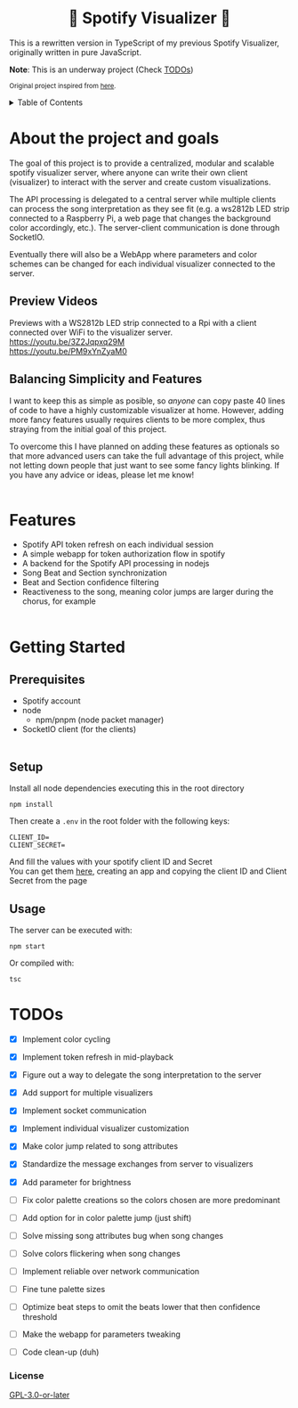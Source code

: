 <div align="center"> <h1><strong>🎵 Spotify Visualizer 🎵</strong></h1> </div>

This is a rewritten version in TypeScript of my previous Spotify Visualizer, originally written in pure JavaScript.

**Note**: This is an underway project (Check <a href="#todos">TODOs</a>)

<sub>Original project inspired from [here](https://github.com/lukefredrickson/spotify-led-visualizer).</sub>

<details>
  <summary>Table of Contents</summary>
  <ol>
    <li>
      <a href="#about-the-project-and-goals">About the project and goals</a>
      <ul>
        <li><a href="#preview-videos">Preview Videos</a></li>
        <li><a href="#balancing-simplicity-and-features">Balancing Simplicity and Features</a></li>
    </ul>
    </li>
    <li><a href="#features">Features</a></li>
    <li><a href="#getting-started">Getting Started</a></li>
    <ul>
        <li><a href="#prerequisites">Prerequisites</a></li>
        <li><a href="#setup">Setup</a></li>
        <li><a href="#usage">Usage</a></li>
    </ul>
    <li><a href="#todos">TODOs</a></li>
    <li><a href="#license">License</a></li>
  </ol>
</details>


# About the project and goals
The goal of this project is to provide a centralized, modular and scalable spotify visualizer server, where anyone can write their own client (visualizer) to interact with the server and create custom visualizations.

The API processing is delegated to a central server while multiple clients can process the song interpretation as they see fit (e.g. a ws2812b LED strip connected to a Raspberry Pi, a web page that changes the background color accordingly, etc.). The server-client communication is done through SocketIO.

Eventually there will also be a WebApp where parameters and color schemes can be changed for each individual visualizer connected to the server.

## Preview Videos
Previews with a WS2812b LED strip connected to a Rpi with a client connected over WiFi to the visualizer server. \
https://youtu.be/3Z2Jqpxq29M \
https://youtu.be/PM9xYnZyaM0 

## Balancing Simplicity and Features
I want to keep this as simple as posible, so *anyone* can copy paste 40 lines of code to have a highly customizable visualizer at home. However, adding more fancy features usually requires clients to be more complex, thus straying from the initial goal of this project.

To overcome this I have planned on adding these features as optionals so that more advanced users can take the full advantage of this project, while not letting down people that just want to see some fancy lights blinking. If you have any advice or ideas, please let me know!
<br><br/>

# Features
- Spotify API token refresh on each individual session
- A simple webapp for token authorization flow in spotify
- A backend for the Spotify API processing in nodejs
- Song Beat and Section synchronization
- Beat and Section confidence filtering
- Reactiveness to the song, meaning color jumps are larger during the chorus, for example
<br><br/>

# Getting Started
## Prerequisites
- Spotify account
- node
  - npm/pnpm (node packet manager)
- SocketIO client (for the clients)
<br><br/>
## Setup
Install all node dependencies executing this in the root directory
```console
npm install
```
Then create a ```.env``` in the root folder with the following keys:
```
CLIENT_ID=
CLIENT_SECRET=
```
And fill the values with your spotify client ID and Secret \
You can get them [here](https://developer.spotify.com/dashboard/applications), creating an app and copying the client ID and Client Secret from the page
## Usage
The server can be executed with:
```console
npm start
```
Or compiled with:
```console
tsc
```

# TODOs
- [x] Implement color cycling
- [x] Implement token refresh in mid-playback
- [x] Figure out a way to delegate the song interpretation to the server
- [x] Add support for multiple visualizers
- [x] Implement socket communication
- [x] Implement individual visualizer customization
- [x] Make color jump related to song attributes
- [x] Standardize the message exchanges from server to visualizers
- [x] Add parameter for brightness
- [ ] Fix color palette creations so the colors chosen are more predominant
- [ ] Add option for in color palette jump (just shift)
- [ ] Solve missing song attributes bug when song changes
- [ ] Solve colors flickering when song changes
- [ ] Implement reliable over network communication
- [ ] Fine tune palette sizes
- [ ] Optimize beat steps to omit the beats lower that then confidence threshold
- [ ] Make the webapp for parameters tweaking
- [ ] Code clean-up (duh)


### License
[GPL-3.0-or-later](https://opensource.org/licenses/GPL-3.0)
